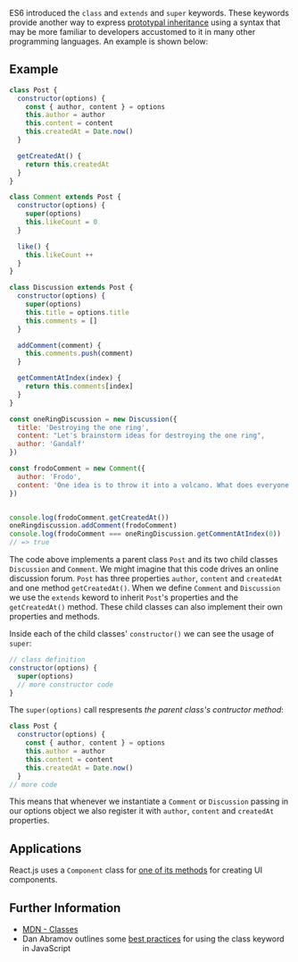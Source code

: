 ES6 introduced the `class` and `extends` and `super` keywords. These keywords provide another way to express [prototypal inheritance](https://developer.mozilla.org/en/docs/Web/JavaScript/Inheritance_and_the_prototype_chain) using a syntax that may be more familiar to developers accustomed to it in many other programming languages. An example is shown below:

## Example

```js
class Post {
  constructor(options) {
    const { author, content } = options
    this.author = author
    this.content = content
    this.createdAt = Date.now()
  }

  getCreatedAt() {
    return this.createdAt
  }
}

class Comment extends Post {
  constructor(options) {
    super(options)
    this.likeCount = 0
  }

  like() {
    this.likeCount ++ 
  }
}

class Discussion extends Post {
  constructor(options) {
    super(options)
    this.title = options.title
    this.comments = []
  }

  addComment(comment) {
    this.comments.push(comment)
  }

  getCommentAtIndex(index) {
    return this.comments[index]
  }
}

const oneRingDiscussion = new Discussion({
  title: 'Destroying the one ring',
  content: "Let's brainstorm ideas for destroying the one ring",
  author: 'Gandalf'
})

const frodoComment = new Comment({ 
  author: 'Frodo', 
  content: 'One idea is to throw it into a volcano. What does everyone think?'
})


console.log(frodoComment.getCreatedAt())
oneRingdiscussion.addComment(frodoComment)
console.log(frodoComment === oneRingDiscussion.getCommentAtIndex(0))
// => true

```
The code above implements a parent class `Post` and its two child classes `Discussion` and `Comment`. We might imagine that this code drives an online discussion forum. `Post` has three properties `author`, `content` and `createdAt` and one method `getCreatedAt()`. When we define `Comment` and `Discussion` we use the `extends` keword to inherit `Post`'s properties and the `getCreatedAt()` method. These child classes can also implement their own properties and methods.

Inside each of the child classes' `constructor()` we can see the usage of `super`:
```js
// class definition
constructor(options) {
  super(options)
  // more constructor code
}

```
The `super(options)` call respresents *the parent class's contructor method*:
```js
class Post {
  constructor(options) {
    const { author, content } = options
    this.author = author
    this.content = content
    this.createdAt = Date.now()
  }
// more code
```
This means that whenever we instantiate a `Comment` or `Discussion` passing in our options object we also register it with `author`, `content` and `createdAt` properties. 

## Applications

React.js uses a `Component` class for [one of its methods](https://facebook.github.io/react/docs/reusable-components.html#es6-classes) for creating UI components.

## Further Information

  * [MDN - Classes](https://developer.mozilla.org/en/docs/Web/JavaScript/Reference/Classes)
  * Dan Abramov outlines some [best practices](https://medium.com/@dan_abramov/how-to-use-classes-and-sleep-at-night-9af8de78ccb4#.wdmybk5py) for using the class keyword in JavaScript
